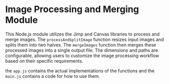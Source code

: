 # Image Processing and Merging Module

This Node.js module utilizes the Jimp and Canvas libraries to process and merge images. The `processAndSplitImage` function resizes input images and splits them into two halves. The `mergeImages` function then merges these processed images into a single output file. The dimensions and paths are configurable, allowing users to customize the image processing workflow based on their specific requirements.

the `app.js` contains the actual implementations of the functions and the `main.js` contains a code for how to use them.

